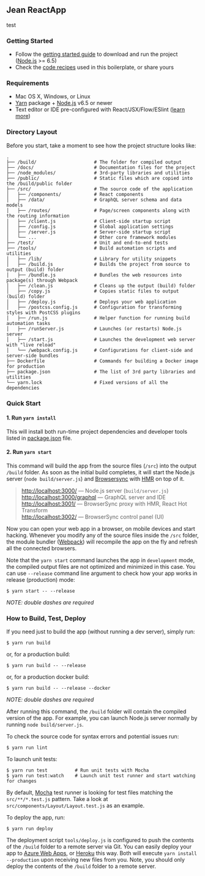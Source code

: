 ## Jean ReactApp
test

### Getting Started

  * Follow the [getting started guide](./docs/getting-started.md) to download and run the project
    ([Node.js](https://nodejs.org/) >= 6.5)
  * Check the [code recipes](./docs/recipes) used in this boilerplate, or share yours

### Requirements

  * Mac OS X, Windows, or Linux
  * [Yarn](https://yarnpkg.com/) package + [Node.js](https://nodejs.org/) v6.5 or newer
  * Text editor or IDE pre-configured with React/JSX/Flow/ESlint ([learn more](./how-to-configure-text-editors.md))

### Directory Layout

Before you start, take a moment to see how the project structure looks like:

```
.
├── /build/                     # The folder for compiled output
├── /docs/                      # Documentation files for the project
├── /node_modules/              # 3rd-party libraries and utilities
├── /public/                    # Static files which are copied into the /build/public folder
├── /src/                       # The source code of the application
│   ├── /components/            # React components
│   ├── /data/                  # GraphQL server schema and data models
│   ├── /routes/                # Page/screen components along with the routing information
│   ├── /client.js              # Client-side startup script
│   ├── /config.js              # Global application settings
│   ├── /server.js              # Server-side startup script
│   └── ...                     # Other core framework modules
├── /test/                      # Unit and end-to-end tests
├── /tools/                     # Build automation scripts and utilities
│   ├── /lib/                   # Library for utility snippets
│   ├── /build.js               # Builds the project from source to output (build) folder
│   ├── /bundle.js              # Bundles the web resources into package(s) through Webpack
│   ├── /clean.js               # Cleans up the output (build) folder
│   ├── /copy.js                # Copies static files to output (build) folder
│   ├── /deploy.js              # Deploys your web application
│   ├── /postcss.config.js      # Configuration for transforming styles with PostCSS plugins
│   ├── /run.js                 # Helper function for running build automation tasks
│   ├── /runServer.js           # Launches (or restarts) Node.js server
│   ├── /start.js               # Launches the development web server with "live reload"
│   └── /webpack.config.js      # Configurations for client-side and server-side bundles
├── Dockerfile                  # Commands for building a Docker image for production
├── package.json                # The list of 3rd party libraries and utilities
└── yarn.lock                   # Fixed versions of all the dependencies
```

### Quick Start

#### 1. Run `yarn install`

This will install both run-time project dependencies and developer tools listed
in [package.json](../package.json) file.

#### 2. Run `yarn start`

This command will build the app from the source files (`/src`) into the output
`/build` folder. As soon as the initial build completes, it will start the
Node.js server (`node build/server.js`) and [Browsersync](https://browsersync.io/)
with [HMR](https://webpack.github.io/docs/hot-module-replacement) on top of it.

> [http://localhost:3000/](http://localhost:3000/) — Node.js server (`build/server.js`)<br>
> [http://localhost:3000/graphql](http://localhost:3000/graphql) — GraphQL server and IDE<br>
> [http://localhost:3001/](http://localhost:3001/) — BrowserSync proxy with HMR, React Hot Transform<br>
> [http://localhost:3002/](http://localhost:3002/) — BrowserSync control panel (UI)

Now you can open your web app in a browser, on mobile devices and start
hacking. Whenever you modify any of the source files inside the `/src` folder,
the module bundler ([Webpack](http://webpack.github.io/)) will recompile the
app on the fly and refresh all the connected browsers.

Note that the `yarn start` command launches the app in `development` mode,
the compiled output files are not optimized and minimized in this case.
You can use `--release` command line argument to check how your app works
in release (production) mode:

```shell
$ yarn start -- --release
```
*NOTE: double dashes are required*


### How to Build, Test, Deploy

If you need just to build the app (without running a dev server), simply run:

```shell
$ yarn run build
```

or, for a production build:

```shell
$ yarn run build -- --release
```

or, for a production docker build:

```shell
$ yarn run build -- --release --docker
```

*NOTE: double dashes are required*

After running this command, the `/build` folder will contain the compiled
version of the app. For example, you can launch Node.js server normally by
running `node build/server.js`.

To check the source code for syntax errors and potential issues run:

```shell
$ yarn run lint
```

To launch unit tests:

```shell
$ yarn run test          # Run unit tests with Mocha
$ yarn run test:watch    # Launch unit test runner and start watching for changes
```

By default, [Mocha](https://mochajs.org/) test runner is looking for test files
matching the `src/**/*.test.js` pattern. Take a look at `src/components/Layout/Layout.test.js`
as an example.

To deploy the app, run:

```shell
$ yarn run deploy
```

The deployment script `tools/deploy.js` is configured to push the contents of
the `/build` folder to a remote server via Git. You can easily deploy your app
to [Azure Web Apps](https://azure.microsoft.com/en-us/services/app-service/web/),
or [Heroku](https://www.heroku.com/) this way. Both will execute `yarn install --production`
upon receiving new files from you. Note, you should only deploy the contents
of the `/build` folder to a remote server.
